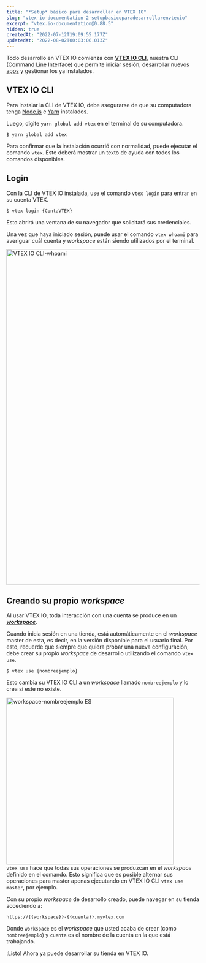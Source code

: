 ```yaml
---
title: "*Setup* básico para desarrollar en VTEX IO"
slug: "vtex-io-documentation-2-setupbasicoparadesarrollarenvtexio"
excerpt: "vtex.io-documentation@0.88.5"
hidden: true
createdAt: "2022-07-12T19:09:55.177Z"
updatedAt: "2022-08-02T00:03:06.013Z"
---
```

Todo desarrollo en VTEX IO comienza con [**VTEX IO CLI**](*link*), nuestra CLI (Command Line Interface) que permite iniciar sesión, desarrollar nuevos [apps](*link*) y gestionar los ya instalados.

## VTEX IO CLI

Para instalar la CLI de VTEX IO, debe asegurarse de que su computadora tenga [Node.js](https://nodejs.org/) e [Yarn](https://yarnpkg.com/) instalados.

Luego, digite `yarn global add vtex` en el terminal de su computadora.

```
$ yarn global add vtex
```

<div class="alert alert-warning">
Para confirmar que la instalación ocurrió con normalidad, puede ejecutar el comando <code>vtex</code>. Este deberá mostrar un texto de ayuda con todos los comandos disponibles.
</div>

## Login

Con la CLI de VTEX IO instalada, use el comando `vtex login` para entrar en su cuenta VTEX.

```
$ vtex login {ContaVTEX}
```

Esto abrirá una ventana de su navegador que solicitará sus credenciales.

Una vez que haya iniciado sesión, puede usar el comando `vtex whoami` para averiguar cuál cuenta y *workspace* están siendo utilizados por el terminal.

<img width="876" alt="VTEX IO CLI-whoami" src="https://user-images.githubusercontent.com/52087100/61886028-517e2780-aed5-11e9-9398-b6d2f3909a50.png">

## Creando su propio *workspace*

Al usar VTEX IO, toda interacción con una cuenta se produce en un [***workspace***](*link*). 

Cuando inicia sesión en una tienda, está automáticamente en el *workspace* master de esta, es decir, en la versión disponible para el usuario final. Por esto, recuerde  que siempre que quiera probar una nueva configuración, debe crear su propio *workspace* de desarrollo utilizando el comando `vtex use`.

```
$ vtex use {nombreejemplo}
```

Esto cambia su VTEX IO CLI a un *workspace* llamado `nombreejemplo` y lo crea si este no existe.

<img width="436" alt="workspace-nombreejemplo ES" src="https://user-images.githubusercontent.com/52087100/63979676-d1c51900-ca8f-11e9-826b-43293439e630.png">

<div class="alert alert-warning">
<code>vtex use</code> hace que todas sus operaciones se produzcan en el <i>workspace</i> definido en el comando. Esto significa que es posible alternar sus operaciones para master apenas ejecutando en VTEX IO CLI <code>vtex use master</code>, por ejemplo.
</div>

Con su propio *workspace* de desarrollo creado, puede navegar en su tienda accediendo a: 

`https://{{workspace}}-{{cuenta}}.myvtex.com`

Donde `workspace` es el *workspace* que usted acaba de crear (como `nombreejemplo`) y `cuenta` es el nombre de la cuenta en la que está trabajando.

¡Listo! Ahora ya puede desarrollar su tienda en VTEX IO.